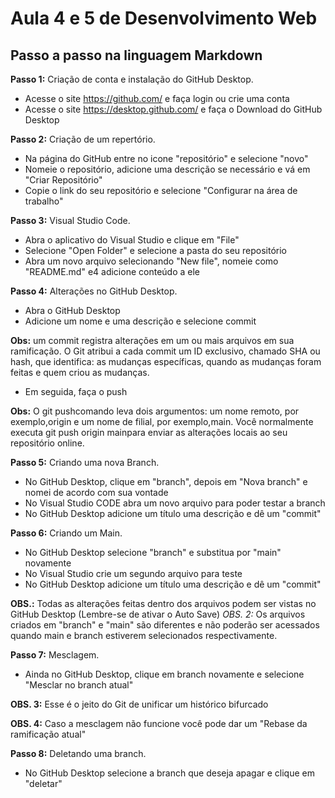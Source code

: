 # Aula 4 e 5 de Desenvolvimento Web
## Passo a passo na linguagem Markdown

**Passo 1:** Criação de conta e instalação do GitHub Desktop.

* Acesse o site <https://github.com/> e faça login ou crie uma conta
* Acesse o site <https://desktop.github.com/> e faça o Download do GitHub Desktop

**Passo 2:** Criação de um repertório.

* Na página do GitHub entre no icone "repositório" e selecione "novo"
* Nomeie o repositório, adicione uma descrição se necessário e vá em "Criar Repositório"
* Copie o link do seu repositório e selecione "Configurar na área de trabalho"

**Passo 3:** Visual Studio Code.

* Abra o aplicativo do Visual Studio e clique em "File"
* Selecione "Open Folder" e selecione a pasta do seu repositório
* Abra um novo arquivo selecionando "New file", nomeie como "README.md" e4 adicione conteúdo a ele

**Passo 4:** Alterações no GitHub Desktop.

* Abra o GitHub Desktop
* Adicione um nome e uma descrição e selecione commit

**Obs:** um commit registra alterações em um ou mais arquivos em sua ramificação. O Git atribui a cada commit um ID exclusivo, chamado SHA ou hash, que identifica: as mudanças específicas, quando as mudanças foram feitas e quem criou as mudanças.
* Em seguida, faça o push

**Obs:** O git pushcomando leva dois argumentos: um nome remoto, por exemplo,origin e um nome de filial, por exemplo,main. Você normalmente executa git push origin mainpara enviar as alterações locais ao seu repositório online.

**Passo 5:** Criando uma nova Branch.

* No GitHub Desktop, clique em "branch", depois em "Nova branch" e nomei de acordo com sua vontade
* No Visual Studio CODE abra um novo arquivo para poder testar a branch
* No GitHub Desktop adicione um título uma descrição e dê um "commit"

**Passo 6:** Criando um Main.

* No GitHub Desktop selecione "branch" e substitua por "main" novamente
* No Visual Studio crie um segundo arquivo para teste
* No GitHub Desktop adicione um título uma descrição e dê um "commit"

**OBS.:** Todas as alterações feitas dentro dos arquivos podem ser vistas no GitHub Desktop (Lembre-se de ativar o Auto Save)
*OBS. 2:* Os arquivos criados em "branch" e "main" são diferentes e não poderão ser acessados quando main e branch estiverem selecionados respectivamente.

**Passo 7:** Mesclagem.

* Ainda no GitHub Desktop, clique em branch novamente e selecione "Mesclar no branch atual"

**OBS. 3:** Esse é o jeito do Git de unificar um histórico bifurcado

**OBS. 4:** Caso a mesclagem não funcione você pode dar um "Rebase da ramificação atual"

**Passo 8:** Deletando uma branch.

* No GitHub Desktop selecione a branch que deseja apagar e clique em "deletar"